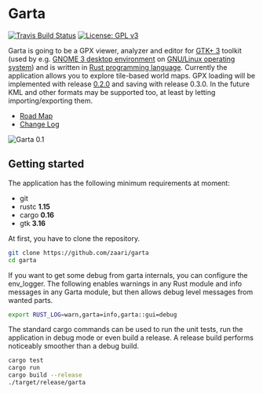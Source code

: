 # Garta 
[![Travis Build Status](https://travis-ci.org/zaari/garta.svg?branch=master)](https://travis-ci.org/zaari/garta) 
[![License: GPL v3](https://img.shields.io/badge/License-GPL%20v3-blue.svg)](http://www.gnu.org/licenses/gpl-3.0)

Garta is going to be a GPX viewer, analyzer and editor for [GTK+ 3](http://www.gtk.org/) toolkit (used by e.g. [GNOME 3 desktop environment](https://www.gnome.org/gnome-3/) on [GNU/Linux operating system](https://en.wikipedia.org/wiki/Linux)) and is written in [Rust programming language](https://www.rust-lang.org/en-US/). Currently the application allows you to explore tile-based world maps. GPX loading will be implemented with release [0.2.0](https://github.com/zaari/garta/milestone/2) and saving with release 0.3.0. In the future KML and other formats may be supported too, at least by letting importing/exporting them.

* [Road Map](RoadMap.md)
* [Change Log](ChangeLog.md)

![Garta 0.1](https://cloud.githubusercontent.com/assets/8877215/22755750/2684e262-ee4d-11e6-940d-eb54b5a9b03b.png)

## Getting started
The application has the following minimum requirements at moment:

* git 
* rustc **1.15**
* cargo **0.16**
* gtk **3.16**

At first, you have to clone the repository.

```bash
git clone https://github.com/zaari/garta
cd garta
```

If you want to get some debug from garta internals, you can configure the env_logger. The following enables warnings in any Rust module and info messages in any Garta module, but then allows debug level messages from wanted parts.

```bash
export RUST_LOG=warn,garta=info,garta::gui=debug
```

The standard cargo commands can be used to run the unit tests, run the application in debug mode or even build a release. A release build performs noticeably smoother than a debug build.

```bash
cargo test
cargo run
cargo build --release
./target/release/garta
```

